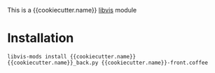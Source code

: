 This is a {{cookiecutter.name}} [libvis](http://libvis.dev) module

# Installation

`libvis-mods install {{cookiecutter.name}} {{cookiecutter.name}}_back.py {{cookiecutter.name}}-front.coffee`
